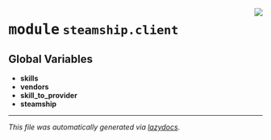 <!-- markdownlint-disable -->

<a href="https://github.com/steamship-core/python-client/tree/main/src/steamship/client/__init__.py#L0"><img align="right" style="float:right;" src="https://img.shields.io/badge/-source-cccccc?style=flat-square"></a>

# <kbd>module</kbd> `steamship.client`




**Global Variables**
---------------
- **skills**
- **vendors**
- **skill_to_provider**
- **steamship**




---

_This file was automatically generated via [lazydocs](https://github.com/ml-tooling/lazydocs)._
